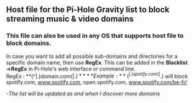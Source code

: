 ## Host file for the Pi-Hole Gravity list to block streaming music & video domains
### This file can also be used in any OS that supports host file to block domains.
In case you want to add all possible sub-domains and directories for a specific domain name, then use **RegEx**. This can be added in the **Blacklist** =>**RegEx** in Pi-Hole's web interface or command line.  
RegEx : **(^|.)domain.com(|.$)**     
**Example :** (^|.)spotify.com(|.$) will block spotify.com, www.spotify.com, open.spotify.com, www.spotify.com/be-fr/   

  
-*The list will be updated as and when I discover more domains*  
 
